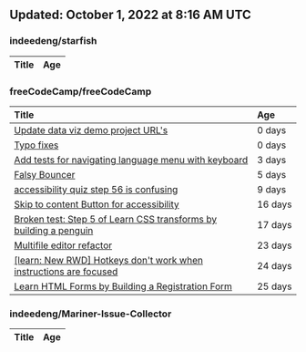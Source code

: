 ## Updated: October 1, 2022 at 8:16 AM UTC


### indeedeng/starfish
|**Title**|**Age**|
|:----|:----|


### freeCodeCamp/freeCodeCamp
|**Title**|**Age**|
|:----|:----|
|[Update data viz demo project URL's](https://github.com/freeCodeCamp/freeCodeCamp/issues/47691)|0&nbsp;days|
|[Typo fixes](https://github.com/freeCodeCamp/freeCodeCamp/issues/47689)|0&nbsp;days|
|[Add tests for navigating language menu with keyboard](https://github.com/freeCodeCamp/freeCodeCamp/issues/47649)|3&nbsp;days|
|[Falsy Bouncer](https://github.com/freeCodeCamp/freeCodeCamp/issues/47622)|5&nbsp;days|
|[accessibility quiz step 56 is confusing](https://github.com/freeCodeCamp/freeCodeCamp/issues/47588)|9&nbsp;days|
|[Skip to content Button for accessibility](https://github.com/freeCodeCamp/freeCodeCamp/issues/47523)|16&nbsp;days|
|[Broken test: Step 5 of Learn CSS transforms by building a penguin](https://github.com/freeCodeCamp/freeCodeCamp/issues/47513)|17&nbsp;days|
|[Multifile editor refactor](https://github.com/freeCodeCamp/freeCodeCamp/issues/47467)|23&nbsp;days|
|[[learn: New RWD] Hotkeys don't work when instructions are focused ](https://github.com/freeCodeCamp/freeCodeCamp/issues/47457)|24&nbsp;days|
|[Learn HTML Forms by Building a Registration Form](https://github.com/freeCodeCamp/freeCodeCamp/issues/47456)|25&nbsp;days|


### indeedeng/Mariner-Issue-Collector
|**Title**|**Age**|
|:----|:----|